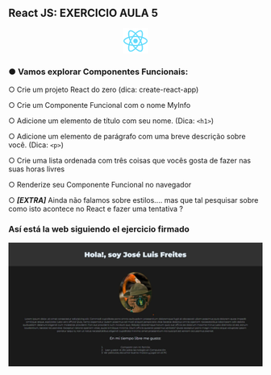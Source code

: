 ## React JS: EXERCICIO AULA 5

<p align="center">
    <img width="10%" src="https://github.com/JLbr2022/react-ejercicio-aula-05/blob/master/src/components/images/logo192.png?raw=true"> 
</p>

### ● Vamos explorar Componentes Funcionais:

○ Crie um projeto React do zero (dica: create-react-app)

○ Crie um Componente Funcional com o nome MyInfo

○ Adicione um elemento de título com seu nome. (Dica: `<h1>`)

○ Adicione um elemento de parágrafo com uma breve descrição sobre você. (Dica: `<p>`)

○ Crie uma lista ordenada com três coisas que vocês gosta de fazer nas suas horas livres

○ Renderize seu Componente Funcional no navegador

○ **_[EXTRA]_** Ainda não falamos sobre estilos.... mas que tal pesquisar sobre como isto acontece no React e fazer uma tentativa ?

### Así está la web siguiendo el ejercicio firmado

![enter image description here](https://github.com/JLbr2022/react-ejercicio-aula-05/blob/master/src/components/images/imageWeb.jpg?raw=true)
